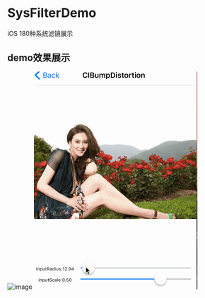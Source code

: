 # SysFilterDemo
iOS 180种系统滤镜展示
## demo效果展示
![image](https://github.com/zhuzhuxingtianxia/SysFilterDemo/blob/master/colorChange.gif)
![image](https://github.com/zhuzhuxingtianxia/SysFilterDemo/blob/master/partScale.gif)
